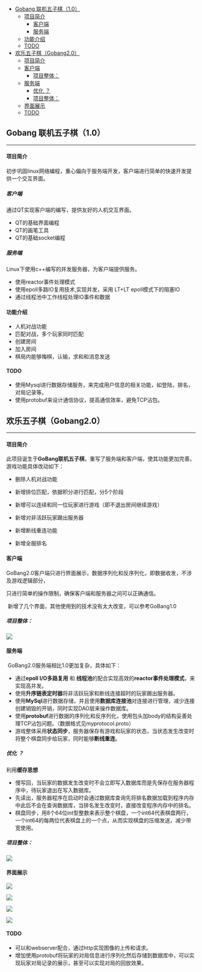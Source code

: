 - [Gobang 联机五子棋（1.0）](#head1)
	- [ 项目简介](#head2)
		- [ 客户端](#head3)
		- [ 服务端](#head4)
	- [ 功能介绍](#head5)
	- [ TODO](#head6)
- [ 欢乐五子棋（Gobang2.0）](#head7)
	- [ 项目简介](#head8)
	- [ 客户端](#head9)
		- [ 项目整体：](#head10)
	- [ 服务端](#head11)
		- [优化 ？](#head12)
		- [ 项目整体：](#head13)
	- [ 界面展示](#head14)
	- [ TODO](#head15)
## <span id="head1">Gobang 联机五子棋（1.0）</span>

------

#### <span id="head2"> 项目简介</span>

初步巩固linux网络编程，重心偏向于服务端开发，客户端进行简单的快速开发提供一个交互界面。

##### <span id="head3"> 客户端</span>

通过QT实现客户端的编写，提供友好的人机交互界面。

- QT的基础界面编程
- QT的画笔工具
- QT的基础socket编程

##### <span id="head4"> 服务端</span>

Linux下使用c++编写的并发服务器，为客户端提供服务。

- 使用reactor事件处理模式
- 使用epoll多路IO复用技术,实现并发，采用 LT+LT epoll模式下的阻塞IO
- 通过线程池中工作线程处理IO事件和数据

#### <span id="head5"> 功能介绍</span>

- 人机对战功能
- 匹配对战，多个玩家同时匹配
- 创建房间
- 加入房间
- 棋局内能够悔棋，认输，求和和消息发送

#### <span id="head6"> TODO</span>

- 使用Mysql进行数据存储服务，来完成用户信息的相关功能，如登陆，排名，对局记录等。
- 使用protobuf来设计通信协议，提高通信效率，避免TCP沾包。









## <span id="head7"> 欢乐五子棋（Gobang2.0）</span>

------

#### <span id="head8"> 项目简介</span>

此项目诞生于**GoBang联机五子棋**，重写了服务端和客户端，使其功能更加完善。游戏功能具体改动如下：

- 删除人机对战功能

- 新增排位匹配，依据积分进行匹配，分5个阶段

- 新增可以连续和同一位玩家进行游戏（即不退出房间继续游戏）

- 新增对非活跃玩家踢出服务器

- 新增断线重连功能

- 新增全服排名

  

#### <span id="head9"> 客户端</span>

​	GoBang2.0客户端只进行界面展示，数据序列化和反序列化，即数据收发，不涉及游戏逻辑部分，

只进行简单的操作限制，确保客户端和服务器之间可以正确通信。

​	新增了几个界面，其他使用到的技术没有太大改变，可以参考GoBang1.0

##### <span id="head10"> 项目整体：</span>

![](./img/2.png)

#### <span id="head11"> 服务端</span>

​	GoBang2.0服务端相比1.0更加复杂，具体如下：

- 通过**epoll I/O多路复用** 和 **线程池**的配合实现高效的**reactor事件处理模式**，来实现高并发。
- 使用**升序链表定时器**将非活跃玩家和断线连接超时的玩家踢出服务器。
- 使用**MySql**进行数据存储，并且使用**数据库连接池**对连接进行管理，减少连接创建销毁的开销，同时实现DAO层来操作数据库。
- 使用**protobuf**进行数据的序列化和反序列化，使用包头加body的结构妥善处理TCP沾包问题。（数据格式见myprotocol.proto）
- 游戏整体采用**状态同步**，服务器保存有游戏和玩家的状态，当状态发生改变时将整个棋盘同步给玩家，同时能够**断线重连**。



##### <span id="head12">优化 ？</span>

利用**缓存思想**

- 慢写回，当玩家的数据发生改变时不会立即写入数据库而是先保存在服务器程序中，待玩家退出在写入数据库。
- 先读出，服务器程序在启动时会通过数据库查询先将排名数据加载到程序内存中此后不会在查询数据库，当排名发生改变时，直接改变程序内存中的排名。
- 棋盘同步，用8个64位int型整数来表示整个棋盘，一个int64代表棋盘两行，一个int64的每两位代表棋盘上的一个点，从而实现棋盘的压缩发送，减少带宽使用。



##### <span id="head13"> 项目整体：</span>

![](./img/1.png)



#### <span id="head14"> 界面展示</span>



![](./img/3.png)

![](./img/4.png)

![](./img/5.png)

![](./img/6.png)



#### <span id="head15"> TODO</span>

- 可以和webserver配合，通过http实现图像的上传和请求。
- 增加使用protobuf将玩家的对局信息进行序列化然后存储到数据库中，可以实现玩家对局记录的展示，甚至可以实现对局的回放效果。